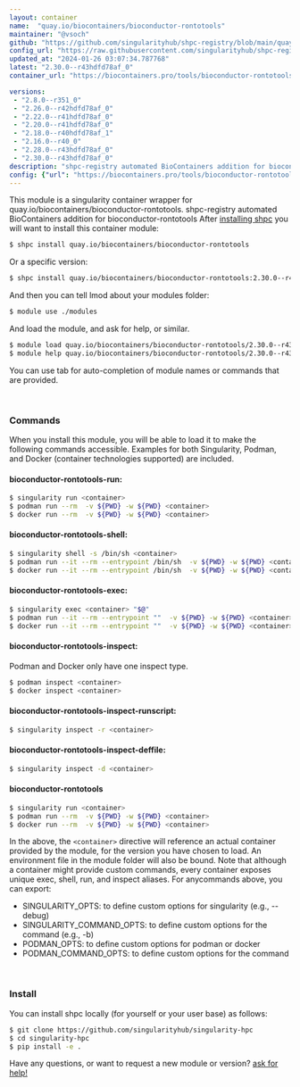 ```yaml
---
layout: container
name:  "quay.io/biocontainers/bioconductor-rontotools"
maintainer: "@vsoch"
github: "https://github.com/singularityhub/shpc-registry/blob/main/quay.io/biocontainers/bioconductor-rontotools/container.yaml"
config_url: "https://raw.githubusercontent.com/singularityhub/shpc-registry/main/quay.io/biocontainers/bioconductor-rontotools/container.yaml"
updated_at: "2024-01-26 03:07:34.787768"
latest: "2.30.0--r43hdfd78af_0"
container_url: "https://biocontainers.pro/tools/bioconductor-rontotools"

versions:
 - "2.8.0--r351_0"
 - "2.26.0--r42hdfd78af_0"
 - "2.22.0--r41hdfd78af_0"
 - "2.20.0--r41hdfd78af_0"
 - "2.18.0--r40hdfd78af_1"
 - "2.16.0--r40_0"
 - "2.28.0--r43hdfd78af_0"
 - "2.30.0--r43hdfd78af_0"
description: "shpc-registry automated BioContainers addition for bioconductor-rontotools"
config: {"url": "https://biocontainers.pro/tools/bioconductor-rontotools", "maintainer": "@vsoch", "description": "shpc-registry automated BioContainers addition for bioconductor-rontotools", "latest": {"2.30.0--r43hdfd78af_0": "sha256:eae37da532a4a7441a42018f4b5822bc2977011ed2fa3cc1a40f50aac602c4d4"}, "tags": {"2.8.0--r351_0": "sha256:15a4e4d916d4198cf1c58bac518637dea2356192bb62dbf758741f4cbcaddbdb", "2.26.0--r42hdfd78af_0": "sha256:f76ede169bf15720767e8a8e43d92c6462e919801d0122d306a621507ead2921", "2.22.0--r41hdfd78af_0": "sha256:eebb492b17b2d679107b9f6a0ac61cff9361533711d1ceedd08c82e5850f9d68", "2.20.0--r41hdfd78af_0": "sha256:da115cb2a17ca1f130ae96346af2bf183f08aaea8e84215c5ea2a1039e5a8585", "2.18.0--r40hdfd78af_1": "sha256:2983ddf3f9aadbec1ae3e6eaab8da363f857d61a297b132b83ad5c85eb8d31da", "2.16.0--r40_0": "sha256:71d6866c463c7d7e079a5ab3b70785c6ec7b44345e1bccf2c6880004fcfe9e22", "2.28.0--r43hdfd78af_0": "sha256:fa022149240c8dfc4e96db31ff035bb31e34792d653a9f53899a836952555bff", "2.30.0--r43hdfd78af_0": "sha256:eae37da532a4a7441a42018f4b5822bc2977011ed2fa3cc1a40f50aac602c4d4"}, "docker": "quay.io/biocontainers/bioconductor-rontotools"}
---
```


This module is a singularity container wrapper for quay.io/biocontainers/bioconductor-rontotools.
shpc-registry automated BioContainers addition for bioconductor-rontotools
After [installing shpc](#install) you will want to install this container module:


```bash
$ shpc install quay.io/biocontainers/bioconductor-rontotools
```

Or a specific version:

```bash
$ shpc install quay.io/biocontainers/bioconductor-rontotools:2.30.0--r43hdfd78af_0
```

And then you can tell lmod about your modules folder:

```bash
$ module use ./modules
```

And load the module, and ask for help, or similar.

```bash
$ module load quay.io/biocontainers/bioconductor-rontotools/2.30.0--r43hdfd78af_0
$ module help quay.io/biocontainers/bioconductor-rontotools/2.30.0--r43hdfd78af_0
```

You can use tab for auto-completion of module names or commands that are provided.

<br>

### Commands

When you install this module, you will be able to load it to make the following commands accessible.
Examples for both Singularity, Podman, and Docker (container technologies supported) are included.

#### bioconductor-rontotools-run:

```bash
$ singularity run <container>
$ podman run --rm  -v ${PWD} -w ${PWD} <container>
$ docker run --rm  -v ${PWD} -w ${PWD} <container>
```

#### bioconductor-rontotools-shell:

```bash
$ singularity shell -s /bin/sh <container>
$ podman run --it --rm --entrypoint /bin/sh  -v ${PWD} -w ${PWD} <container>
$ docker run --it --rm --entrypoint /bin/sh  -v ${PWD} -w ${PWD} <container>
```

#### bioconductor-rontotools-exec:

```bash
$ singularity exec <container> "$@"
$ podman run --it --rm --entrypoint ""  -v ${PWD} -w ${PWD} <container> "$@"
$ docker run --it --rm --entrypoint ""  -v ${PWD} -w ${PWD} <container> "$@"
```

#### bioconductor-rontotools-inspect:

Podman and Docker only have one inspect type.

```bash
$ podman inspect <container>
$ docker inspect <container>
```

#### bioconductor-rontotools-inspect-runscript:

```bash
$ singularity inspect -r <container>
```

#### bioconductor-rontotools-inspect-deffile:

```bash
$ singularity inspect -d <container>
```



#### bioconductor-rontotools

```bash
$ singularity run <container>
$ podman run --rm  -v ${PWD} -w ${PWD} <container>
$ docker run --rm  -v ${PWD} -w ${PWD} <container>
```


In the above, the `<container>` directive will reference an actual container provided
by the module, for the version you have chosen to load. An environment file in the
module folder will also be bound. Note that although a container
might provide custom commands, every container exposes unique exec, shell, run, and
inspect aliases. For anycommands above, you can export:

 - SINGULARITY_OPTS: to define custom options for singularity (e.g., --debug)
 - SINGULARITY_COMMAND_OPTS: to define custom options for the command (e.g., -b)
 - PODMAN_OPTS: to define custom options for podman or docker
 - PODMAN_COMMAND_OPTS: to define custom options for the command

<br>

### Install

You can install shpc locally (for yourself or your user base) as follows:

```bash
$ git clone https://github.com/singularityhub/singularity-hpc
$ cd singularity-hpc
$ pip install -e .
```

Have any questions, or want to request a new module or version? [ask for help!](https://github.com/singularityhub/singularity-hpc/issues)